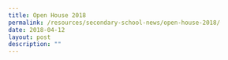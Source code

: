 ```yaml
---
title: Open House 2018
permalink: /resources/secondary-school-news/open-house-2018/
date: 2018-04-12
layout: post
description: ""
---
```

